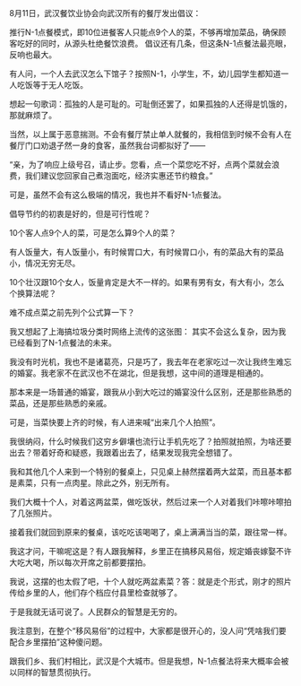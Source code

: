 8月11日，武汉餐饮业协会向武汉所有的餐厅发出倡议：

推行N-1点餐模式，即10位进餐客人只能点9个人的菜，不够再增加菜品，确保顾客吃好的同时，从源头杜绝餐饮浪费。 倡议还有几条，但这条N-1点餐法最亮眼，反响也最大。

有人问，一个人去武汉怎么下馆子？按照N-1，小学生，不，幼儿园学生都知道一人吃饭等于无人吃饭。

想起一句歌词：孤独的人是可耻的。可耻倒还罢了，如果孤独的人还得是饥饿的，那就麻烦了。

当然，以上属于恶意揣测。不会有餐厅禁止单人就餐的，我相信到时候不会有人在餐厅门口劝退孑然一身的食客，虽然我台词都拟好了——

“亲，为了响应上级号召，请止步。您看，点一个菜您吃不好，点两个菜就会浪费，我们建议您回家自己煮泡面吃，经济实惠还节约粮食。”

可是，虽然不会有这么极端的情况，我也并不看好N-1点餐法。

倡导节约的初衷是好的，但是可行性呢？

10个客人点9个人的菜，可是怎么算9个人的菜？

有人饭量大，有人饭量小，有时候胃口大，有时候胃口小，有的菜品大有的菜品小，情况无穷无尽。

10个壮汉跟10个女人，饭量肯定是大不一样的。如果有男有女，有大有小，怎么个换算法呢？

难不成点菜之前先列个公式算一下？

我又想起了上海搞垃圾分类时网络上流传的这张图： 其实不会这么复杂，因为我已经看到了N-1点餐法的未来。

我没有时光机，我也不是诸葛亮，只是巧了，我去年在老家吃过一次让我终生难忘的婚宴。我老家不在武汉也不在湖北，但是我想，这中间的道理是相通的。

那本来是一场普通的婚宴，跟我从小到大吃过的婚宴没什么区别，还是那些熟悉的菜品，还是那些熟悉的亲戚。

可是，当菜快要上齐的时候，有人进来喊“出来几个人拍照”。

我很纳闷，什么时候我们这穷乡僻壤也流行让手机先吃了？拍照就拍照，为啥还要出去？带着好奇和疑惑，我跟着出去了，结果发现我完全想错了。

我和其他几个人来到一个特别的餐桌上，只见桌上赫然摆着两大盆菜，而且基本都是素菜，只有一点肉星。除此之外，别无所有。

我们大概十个人，对着这两盆菜，做吃饭状，然后过来一个人对着我们咔嚓咔嚓拍了几张照片。

接着我们就回到原来的餐桌，该吃吃该喝喝了，桌上满满当当的菜，跟往常一样。

我这才问，干嘛呢这是？有人跟我解释，乡里正在搞移风易俗，规定婚丧嫁娶不许大吃大喝，所以每次开席之前都要摆拍。

我说，这摆的也太假了吧，十个人就吃两盆素菜？答：就是走个形式，刚才的照片传给乡里的人，他们存个档应付县里检查就够了。

于是我就无话可说了。人民群众的智慧是无穷的。

我注意到，在整个“移风易俗”的过程中，大家都是很开心的，没人问“凭啥我们要配合乡里摆拍”这种傻问题。

跟我们乡、我们村相比，武汉是个大城市。但是我想，N-1点餐法将来大概率会被以同样的智慧贯彻执行。



